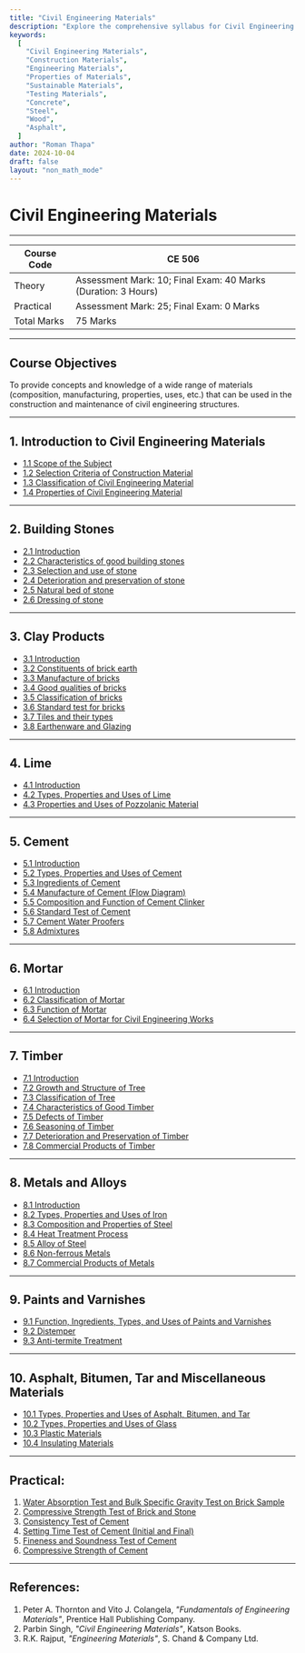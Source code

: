 ```yaml
---
title: "Civil Engineering Materials"
description: "Explore the comprehensive syllabus for Civil Engineering Materials, including properties, types, testing, sustainability, and emerging trends."
keywords:
  [
    "Civil Engineering Materials",
    "Construction Materials",
    "Engineering Materials",
    "Properties of Materials",
    "Sustainable Materials",
    "Testing Materials",
    "Concrete",
    "Steel",
    "Wood",
    "Asphalt",
  ]
author: "Roman Thapa"
date: 2024-10-04
draft: false
layout: "non_math_mode"
---
```


# Civil Engineering Materials

---

| Course Code | CE 506                                                        |
| ----------- | ------------------------------------------------------------- |
| Theory      | Assessment Mark: 10; Final Exam: 40 Marks (Duration: 3 Hours) |
| Practical   | Assessment Mark: 25; Final Exam: 0 Marks                      |
| Total Marks | 75 Marks                                                      |

---

## Course Objectives

To provide concepts and knowledge of a wide range of materials (composition, manufacturing, properties, uses, etc.) that can be used in the construction and maintenance of civil engineering structures.

---

## 1. Introduction to Civil Engineering Materials

- [1.1 Scope of the Subject](/notes/ioe/cem/intro/scope-of-cem/index.html)
- [1.2 Selection Criteria of Construction Material](/notes/ioe/cem/intro/selection-criteria/index.html)
- [1.3 Classification of Civil Engineering Material](/notes/ioe/cem/intro/classification/index.html)
- [1.4 Properties of Civil Engineering Material](/notes/ioe/cem/intro/properties/index.html)

---

## 2. Building Stones

- [2.1 Introduction](/notes/ioe/cem/building-stones/intro/index.html)
- [2.2 Characteristics of good building stones](/notes/ioe/cem/building-stones/characteristics/index.html)
- [2.3 Selection and use of stone](/notes/ioe/cem/building-stones/selection-use/index.html)
- [2.4 Deterioration and preservation of stone](/notes/ioe/cem/building-stones/deterioration-preservation/index.html)
- [2.5 Natural bed of stone](/notes/ioe/cem/building-stones/natural-bed/index.html)
- [2.6 Dressing of stone](/notes/ioe/cem/building-stones/dressing/index.html)

---

## 3. Clay Products

- [3.1 Introduction](/notes/ioe/cem/clay-products/intro/index.html)
- [3.2 Constituents of brick earth](/notes/ioe/cem/clay-products/brick-earth/index.html)
- [3.3 Manufacture of bricks](/notes/ioe/cem/clay-products/manufacture-bricks/index.html)
- [3.4 Good qualities of bricks](/notes/ioe/cem/clay-products/good-qualities-bricks/index.html)
- [3.5 Classification of bricks](/notes/ioe/cem/clay-products/classification-bricks/index.html)
- [3.6 Standard test for bricks](/notes/ioe/cem/clay-products/standard-test-bricks/index.html)
- [3.7 Tiles and their types](/notes/ioe/cem/clay-products/tiles-types/index.html)
- [3.8 Earthenware and Glazing](/notes/ioe/cem/clay-products/earthenware-glazing/index.html)

---

## 4. Lime

- [4.1 Introduction](/notes/ioe/cem/lime/intro/index.html)
- [4.2 Types, Properties and Uses of Lime](./lime/types-properties-uses.md)
- [4.3 Properties and Uses of Pozzolanic Material](./lime/properties-uses-pozzolanic-material.md)

---

## 5. Cement

- [5.1 Introduction](./cement/introduction.md)
- [5.2 Types, Properties and Uses of Cement](./cement/types-properties-uses.md)
- [5.3 Ingredients of Cement](./cement/ingredients.md)
- [5.4 Manufacture of Cement (Flow Diagram)](./cement/manufacture.md)
- [5.5 Composition and Function of Cement Clinker](./cement/composition-function-clinker.md)
- [5.6 Standard Test of Cement](./cement/standard-test.md)
- [5.7 Cement Water Proofers](./cement/cement-water-proofers.md)
- [5.8 Admixtures](./cement/admixtures.md)

---

## 6. Mortar

- [6.1 Introduction](./mortar/introduction.md)
- [6.2 Classification of Mortar](./mortar/classification.md)
- [6.3 Function of Mortar](./mortar/function.md)
- [6.4 Selection of Mortar for Civil Engineering Works](./mortar/selection.md)

---

## 7. Timber

- [7.1 Introduction](./timber/introduction.md)
- [7.2 Growth and Structure of Tree](./timber/growth-structure.md)
- [7.3 Classification of Tree](./timber/classification.md)
- [7.4 Characteristics of Good Timber](./timber/characteristics-good.md)
- [7.5 Defects of Timber](./timber/defects.md)
- [7.6 Seasoning of Timber](./timber/seasoning.md)
- [7.7 Deterioration and Preservation of Timber](./timber/deterioration-preservation.md)
- [7.8 Commercial Products of Timber](./timber/commercial-products.md)

---

## 8. Metals and Alloys

- [8.1 Introduction](./metals-and-alloys/introduction.md)
- [8.2 Types, Properties and Uses of Iron](./metals-and-alloys/types-properties-iron.md)
- [8.3 Composition and Properties of Steel](./metals-and-alloys/composition-properties-steel.md)
- [8.4 Heat Treatment Process](./metals-and-alloys/heat-treatment.md)
- [8.5 Alloy of Steel](./metals-and-alloys/alloy-of-steel.md)
- [8.6 Non-ferrous Metals](./metals-and-alloys/non-ferrous-metals.md)
- [8.7 Commercial Products of Metals](./metals-and-alloys/commercial-products.md)

---

## 9. Paints and Varnishes

- [9.1 Function, Ingredients, Types, and Uses of Paints and Varnishes](./paints-and-varnishes/function-ingredients-types.md)
- [9.2 Distemper](./paints-and-varnishes/distemper.md)
- [9.3 Anti-termite Treatment](./paints-and-varnishes/anti-termite-treatment.md)

---

## 10. Asphalt, Bitumen, Tar and Miscellaneous Materials

- [10.1 Types, Properties and Uses of Asphalt, Bitumen, and Tar](./asphalt-bitumen-tar/types-properties-uses.md)
- [10.2 Types, Properties and Uses of Glass](./asphalt-bitumen-tar/types-properties-uses-glass.md)
- [10.3 Plastic Materials](./asphalt-bitumen-tar/plastic-materials.md)
- [10.4 Insulating Materials](./asphalt-bitumen-tar/insulating-materials.md)

---

## Practical:

1. [Water Absorption Test and Bulk Specific Gravity Test on Brick Sample](./practical-tests/water-absorption-test)
2. [Compressive Strength Test of Brick and Stone](./practical-tests/compressive-strength-test)
3. [Consistency Test of Cement](./practical-tests/consistency-test)
4. [Setting Time Test of Cement (Initial and Final)](./practical-tests/setting-time-test)
5. [Fineness and Soundness Test of Cement](./practical-tests/fineness-soundness-test)
6. [Compressive Strength of Cement](./practical-tests/compressive-strength-cement)

---

## References:

1. Peter A. Thornton and Vito J. Colangela, _"Fundamentals of Engineering Materials"_, Prentice Hall Publishing Company.
2. Parbin Singh, _"Civil Engineering Materials"_, Katson Books.
3. R.K. Rajput, _"Engineering Materials"_, S. Chand & Company Ltd.
